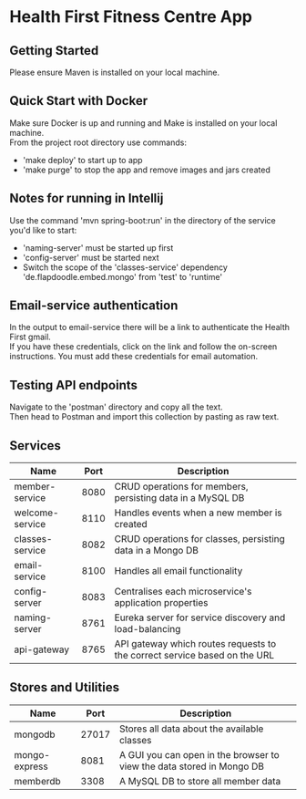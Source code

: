 # Health First Fitness Centre App


## Getting Started   
Please ensure Maven is installed on your local machine.  

## Quick Start with Docker
Make sure Docker is up and running and Make is installed on your local machine.  
From the project root directory use commands:  
- 'make deploy' to start up to app
- 'make purge' to stop the app and remove images and jars created  

## Notes for running in Intellij

Use the command 'mvn spring-boot:run' in the directory of the service you'd like to start:
- 'naming-server' must be started up first
- 'config-server' must be started next
- Switch the scope of the 'classes-service' dependency 'de.flapdoodle.embed.mongo' from 'test' to 'runtime'

## Email-service authentication
In the output to email-service there will be a link to authenticate the Health First gmail.  
If you have these credentials, click on the link and follow the on-screen instructions. You must add these credentials for email automation.

## Testing API endpoints

Navigate to the 'postman' directory and copy all the text.  
Then head to Postman and import this collection by pasting as raw text.

## Services
| Name              | Port | Description                          |
| -------------    |--------------|--------------------------------------|
| member-service         | 8080          | CRUD operations for members, persisting data in a MySQL DB |
| welcome-service   | 8110          | Handles events when a new member is created          |
| classes-service           | 8082         | CRUD operations for classes, persisting data in a Mongo DB                   |
| email-service   | 8100          | Handles all email functionality                  |
| config-server   | 8083       | Centralises each microservice's application properties                  |
| naming-server   | 8761       | Eureka server for service discovery and load-balancing                  |
| api-gateway   | 8765       | API gateway which routes requests to the correct service based on the URL                 |

## Stores and Utilities
| Name              | Port | Description                          |
| -------------    |--------------|--------------------------------------|
| mongodb        | 27017          | Stores all data about the available classes
| mongo-express        | 8081          | A GUI you can open in the browser to view the data stored in Mongo DB
| memberdb   | 3308         | A MySQL DB to store all member data         |
                 


